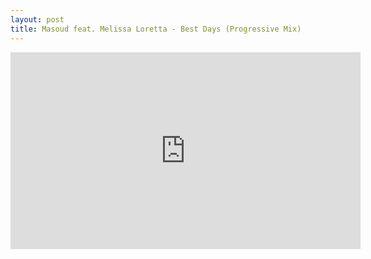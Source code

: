 ```yaml
---
layout: post
title: Masoud feat. Melissa Loretta - Best Days (Progressive Mix)
---
```

<iframe width="560" height="315" src="https://www.youtube.com/embed/ARc1_YA-SNw" frameborder="0" allowfullscreen></iframe>
